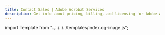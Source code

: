 ```yaml
---
title: Contact Sales | Adobe Acrobat Services
description: Get info about pricing, billing, and licensing for Adobe Acrobat Services API
---
```


import Template from "../../../../templates/index.og-image.js";

<Template metaImage="extract-hero-mobile.png" />

<Hero slots="heading" variant="fullwidth" theme="dark" customLayout className="contactUsHerobgImage Hero-Banner Sales-ContactUs" />

## Contact Us.

<WrapperComponent slots="content" repeat="1" theme="lightest" className="Use-cases-for-Adobe-Document-Services"/>

<div class="iframe-container">
    <iframe id="salesForm" src="/sales.html" frameBorder="0" scrolling="no"></iframe>
</div>

